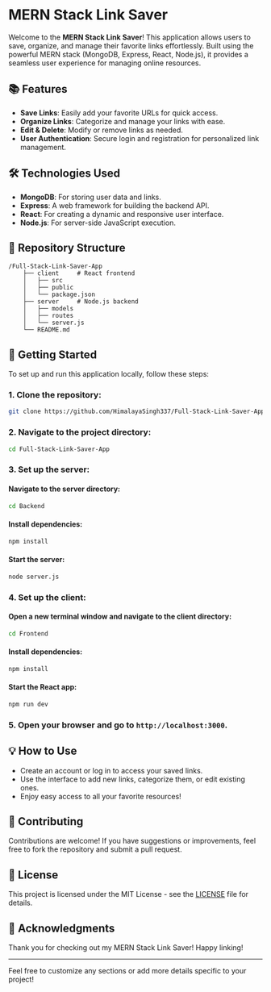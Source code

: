 # MERN Stack Link Saver

Welcome to the **MERN Stack Link Saver**! This application allows users to save, organize, and manage their favorite links effortlessly. Built using the powerful MERN stack (MongoDB, Express, React, Node.js), it provides a seamless user experience for managing online resources.

## 📚 Features

- **Save Links**: Easily add your favorite URLs for quick access.
- **Organize Links**: Categorize and manage your links with ease.
- **Edit & Delete**: Modify or remove links as needed.
- **User Authentication**: Secure login and registration for personalized link management.

## 🛠 Technologies Used

- **MongoDB**: For storing user data and links.
- **Express**: A web framework for building the backend API.
- **React**: For creating a dynamic and responsive user interface.
- **Node.js**: For server-side JavaScript execution.

## 📁 Repository Structure

```
/Full-Stack-Link-Saver-App
    ├── client     # React frontend
    │   ├── src
    │   ├── public
    │   └── package.json
    ├── server     # Node.js backend
    │   ├── models
    │   ├── routes
    │   └── server.js
    └── README.md
```

## 🚀 Getting Started

To set up and run this application locally, follow these steps:

### 1. Clone the repository:

```bash
git clone https://github.com/HimalayaSingh337/Full-Stack-Link-Saver-App.git
```

### 2. Navigate to the project directory:

```bash
cd Full-Stack-Link-Saver-App
```

### 3. Set up the server:

#### Navigate to the server directory:

```bash
cd Backend
```

#### Install dependencies:

```bash
npm install
```

#### Start the server:

```bash
node server.js
```

### 4. Set up the client:

#### Open a new terminal window and navigate to the client directory:

```bash
cd Frontend
```

#### Install dependencies:

```bash
npm install
```

#### Start the React app:

```bash
npm run dev
```

### 5. Open your browser and go to `http://localhost:3000`.

## 💡 How to Use

- Create an account or log in to access your saved links.
- Use the interface to add new links, categorize them, or edit existing ones.
- Enjoy easy access to all your favorite resources!

## 🤝 Contributing

Contributions are welcome! If you have suggestions or improvements, feel free to fork the repository and submit a pull request.

## 📄 License

This project is licensed under the MIT License - see the [LICENSE](LICENSE) file for details.

## 🙏 Acknowledgments

Thank you for checking out my MERN Stack Link Saver! Happy linking!

---

Feel free to customize any sections or add more details specific to your project!
